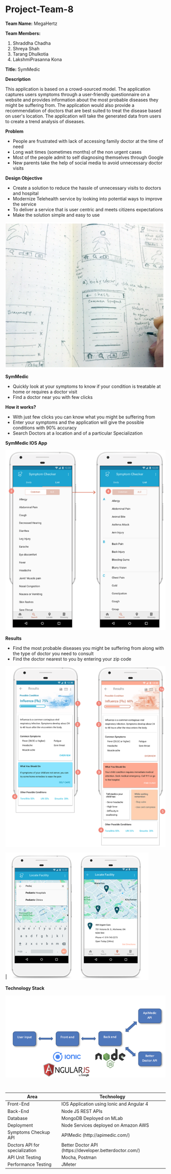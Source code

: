 # Project-Team-8
**Team Name:** MegaHertz

**Team Members:**
1)	Shraddha Chadha
2)	Shreya Shah
3)	Tarang Dhulkotia
4)	LakshmiPrasanna Kona

**Title:** SymMedic

**Description** 

This application is based on a crowd-sourced model. The application captures users symptoms through a user-friendly questionnaire on a website and provides information about the most probable diseases they might be suffering from. The application would also provide a recommendation of doctors that are best suited to treat the disease based on user's location. The application will take the generated data from users to create a trend analysis of diseases.

**Problem**

- People are frustrated with lack of accessing family doctor at the time of need
- Long wait times (sometimes months) of the non urgent cases
- Most of the people admit to self diagnosing themselves through Google
- New parents take the help of social media to avoid unnecessary doctor visits

**Design Objective**

- Create a solution to reduce the hassle of unnecessary visits to doctors and hospital
- Modernize Telehealth service by looking into potential ways to improve the service 
- To deliver a service that is user centric and meets citizens expectations
- Make the solution simple and easy to use

![](https://github.com/SJSU272LabSP18/MedicalCheckupApp/blob/master/Images/AppDesign1.jpg)

 **SymMedic**
 
- Quickly look at your symptoms to know if your condition is treatable at home or requires a doctor visit
- Find a doctor near you with few clicks

**How it works?**

- With just few clicks you can know what you might be suffering from
- Enter your symptoms and the application will give the possible conditions with 90% accuracy
- Search Doctors at a location and of a particular Specialization

**SymMedic IOS App**

![](https://github.com/SJSU272LabSP18/MedicalCheckupApp/blob/master/Images/AppDesign2.jpg)


**Results**

- Find the most probable diseases you might be suffering from along with the type of doctor you need to consult
- Find the doctor nearest to you by entering your zip code

![](https://github.com/SJSU272LabSP18/MedicalCheckupApp/blob/master/Images/AppDesign3.jpg)

![](https://github.com/SJSU272LabSP18/MedicalCheckupApp/blob/master/Images/AppDesignloc.jpg)

**Technology Stack**

![](https://github.com/SJSU272LabSP18/MedicalCheckupApp/blob/master/Images/AppDesign5.jpg)


<br/>
<table>
<thead>
<tr>
<th>Area</th>
<th>Technology</th>
</tr>
</thead>
<tbody>
	<tr>
		<td>Front-End</td>
		<td>IOS Application using Ionic and Angular 4</td>
	</tr>
	<tr>
		<td>Back-End</td>
		<td>Node JS REST APIs</td>
	</tr>

<tr>
		<td>Database</td>
		<td>MongoDB Deployed on MLab</td>
	</tr>
    <tr>
		<td>Deployment</td>
		<td>Node Services deployed on Amazon AWS</td>
	</tr>
	    <tr>
		<td>Symptoms Checkup API</td>
		<td>APIMedic (http://apimedic.com/)</td>
	</tr>
		    <tr>
		<td>Doctors API for specialization</td>
		<td>Better Doctor API (https://developer.betterdoctor.com/)</td>
	</tr>
<tr>
		<td>API Unit Testing</td>
		<td>Mocha, Postman</td>
	</tr>
	<tr>
		<td>Performance Testing</td>
		<td>JMeter</td>
	</tr>

</tbody>
</table>


